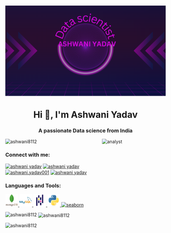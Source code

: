 ![logo](https://github.com/ashwani8112/ashwani8112/blob/main/Blue%20And%20White%20Digital%20Background.png?raw=true)
<h1 align="center">Hi 👋, I'm Ashwani Yadav</h1>
<h3 align="center">A passionate Data science from India</h3>
<img  align="right" src="https://i0.wp.com/university.help.edu.my/wp-content/uploads/2020/09/MABA_img.jpg?fit=1920%2C1280&ssl=1" alt="analyst" style="width:200px;height:190px;"  >
<p align="left"> <img src="https://komarev.com/ghpvc/?username=ashwani8112&label=Profile%20views&color=0e75b6&style=flat" alt="ashwani8112" /> </p>

<h3 align="left">Connect with me:</h3>
<p align="left">
<a href="https://twitter.com/ashwani yadav" target="blank"><img align="center" src="https://raw.githubusercontent.com/rahuldkjain/github-profile-readme-generator/master/src/images/icons/Social/twitter.svg" alt="ashwani yadav" height="30" width="40" /></a>
<a href="https://linkedin.com/in/ashwani yadav" target="blank"><img align="center" src="https://raw.githubusercontent.com/rahuldkjain/github-profile-readme-generator/master/src/images/icons/Social/linked-in-alt.svg" alt="ashwani yadav" height="30" width="40" /></a>
<a href="https://instagram.com/ashwani.yadav001" target="blank"><img align="center" src="https://raw.githubusercontent.com/rahuldkjain/github-profile-readme-generator/master/src/images/icons/Social/instagram.svg" alt="ashwani.yadav001" height="30" width="40" /></a>
<a href="https://www.hackerrank.com/ashwani yadav" target="blank"><img align="center" src="https://raw.githubusercontent.com/rahuldkjain/github-profile-readme-generator/master/src/images/icons/Social/hackerrank.svg" alt="ashwani yadav" height="30" width="40" /></a>
</p>

<h3 align="left">Languages and Tools:</h3>
<p align="left"> <a href="https://www.mongodb.com/" target="_blank" rel="noreferrer"> <img src="https://raw.githubusercontent.com/devicons/devicon/master/icons/mongodb/mongodb-original-wordmark.svg" alt="mongodb" width="40" height="40"/> </a> <a href="https://www.mysql.com/" target="_blank" rel="noreferrer"> <img src="https://raw.githubusercontent.com/devicons/devicon/master/icons/mysql/mysql-original-wordmark.svg" alt="mysql" width="40" height="40"/> </a> <a href="https://pandas.pydata.org/" target="_blank" rel="noreferrer"> <img src="https://raw.githubusercontent.com/devicons/devicon/2ae2a900d2f041da66e950e4d48052658d850630/icons/pandas/pandas-original.svg" alt="pandas" width="40" height="40"/> </a> <a href="https://www.python.org" target="_blank" rel="noreferrer"> <img src="https://raw.githubusercontent.com/devicons/devicon/master/icons/python/python-original.svg" alt="python" width="40" height="40"/> </a> <a href="https://seaborn.pydata.org/" target="_blank" rel="noreferrer"> <img src="https://seaborn.pydata.org/_images/logo-mark-lightbg.svg" alt="seaborn" width="40" height="40"/> </a> </p>

<p><img align="left" src="https://github-readme-stats.vercel.app/api/top-langs?username=ashwani8112&show_icons=true&locale=en&layout=compact" alt="ashwani8112" /></p>

<p>&nbsp;<img align="center" src="https://github-readme-stats.vercel.app/api?username=ashwani8112&show_icons=true&locale=en" alt="ashwani8112" /></p>

<p><img align="center" src="https://github-readme-streak-stats.herokuapp.com/?user=ashwani8112&" alt="ashwani8112" /></p>
